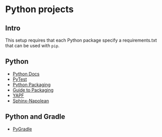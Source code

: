 # Python projects

## Intro

This setup requires that each Python package specify
a requirements.txt that can be used with `pip`.

## Python

* [Python Docs](https://docs.python.org/2.7/contents.html)
* [PyTest](https://docs.pytest.org/en/latest/goodpractices.html#test-discovery)
* [Python Packaging](http://python-packaging.readthedocs.io/en/latest/index.html)
* [Guide to Packaging](http://the-hitchhikers-guide-to-packaging.readthedocs.io/en/latest/index.html)
* [YAPF](https://github.com/google/yapf)
* [Sphinx-Napolean](http://sphinxcontrib-napoleon.readthedocs.io/en/latest/index.html)

## Python and Gradle

* [PyGradle](https://github.com/linkedin/pygradle)
